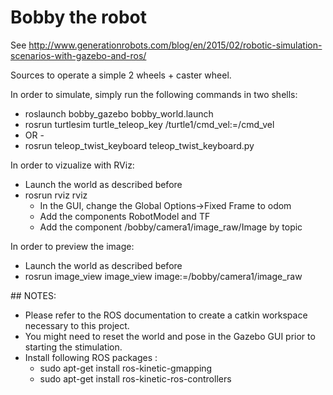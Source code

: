 # Bobby the robot

See http://www.generationrobots.com/blog/en/2015/02/robotic-simulation-scenarios-with-gazebo-and-ros/

Sources to operate a simple 2 wheels + caster wheel.

In order to simulate, simply run the following commands in two shells:
 - roslaunch bobby_gazebo bobby_world.launch
 - rosrun turtlesim turtle_teleop_key /turtle1/cmd_vel:=/cmd_vel
 - OR -
 - rosrun teleop_twist_keyboard teleop_twist_keyboard.py

In order to vizualize with RViz:
 - Launch the world as described before
 - rosrun rviz rviz
   - In the GUI, change the Global Options->Fixed Frame to odom
   - Add the components RobotModel and TF
   - Add the component /bobby/camera1/image_raw/Image by topic

In order to preview the image:
 - Launch the world as described before
 - rosrun image_view image_view image:=/bobby/camera1/image_raw


## NOTES:
 - Please refer to the ROS documentation to create a catkin workspace
 necessary to this project.
 - You might need to reset the world and pose in the Gazebo GUI prior
 to starting the stimulation.
 - Install following ROS packages :
   - sudo apt-get install ros-kinetic-gmapping
   - sudo apt-get install ros-kinetic-ros-controllers


